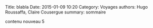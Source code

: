 Title: blabla
Date: 2015-01-09 10:20
Category: Voyages
authors: Hugo Roussaffa, Claire Cousergue
summary: sommaire


contenu nouveau 5

